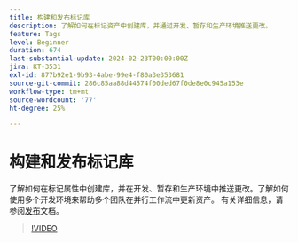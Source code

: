 ```yaml
---
title: 构建和发布标记库
description: 了解如何在标记资产中创建库，并通过开发、暂存和生产环境推送更改。
feature: Tags
level: Beginner
duration: 674
last-substantial-update: 2024-02-23T00:00:00Z
jira: KT-3531
exl-id: 877b92e1-9b93-4abe-99e4-f80a3e353681
source-git-commit: 286c85aa88d44574f00ded67f0de8e0c945a153e
workflow-type: tm+mt
source-wordcount: '77'
ht-degree: 25%

---
```


# 构建和发布标记库

了解如何在标记属性中创建库，并在开发、暂存和生产环境中推送更改。了解如何使用多个开发环境来帮助多个团队在并行工作流中更新资产。 有关详细信息，请参阅[发布](https://experienceleague.adobe.com/docs/experience-platform/tags/publish/overview.html?lang=zh-Hans)文档。

>[!VIDEO](https://video.tv.adobe.com/v/28731/?learn=on&enablevpops)
